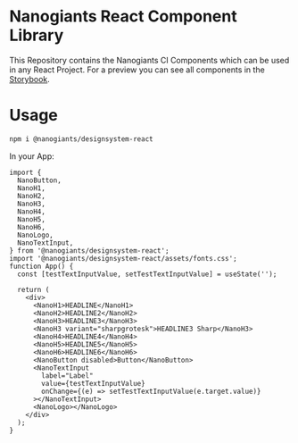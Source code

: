 # Nanogiants React Component Library

This Repository contains the Nanogiants CI Components which can be used in any React Project.
For a preview you can see all components in the [Storybook](https://nanogiants.github.io/designsystem-react).

# Usage

```bash
npm i @nanogiants/designsystem-react
```

In your App:

```tsx
import {
  NanoButton,
  NanoH1,
  NanoH2,
  NanoH3,
  NanoH4,
  NanoH5,
  NanoH6,
  NanoLogo,
  NanoTextInput,
} from '@nanogiants/designsystem-react';
import '@nanogiants/designsystem-react/assets/fonts.css';
function App() {
  const [testTextInputValue, setTestTextInputValue] = useState('');

  return (
    <div>
      <NanoH1>HEADLINE</NanoH1>
      <NanoH2>HEADLINE2</NanoH2>
      <NanoH3>HEADLINE3</NanoH3>
      <NanoH3 variant="sharpgrotesk">HEADLINE3 Sharp</NanoH3>
      <NanoH4>HEADLINE4</NanoH4>
      <NanoH5>HEADLINE5</NanoH5>
      <NanoH6>HEADLINE6</NanoH6>
      <NanoButton disabled>Button</NanoButton>
      <NanoTextInput
        label="Label"
        value={testTextInputValue}
        onChange={(e) => setTestTextInputValue(e.target.value)}
      ></NanoTextInput>
      <NanoLogo></NanoLogo>
    </div>
  );
}
```
